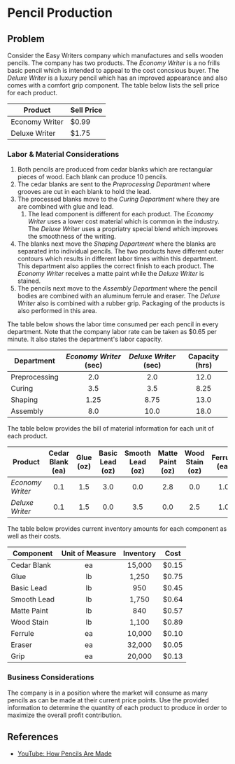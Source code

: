 # Pencil Production

## Problem
Consider the Easy Writers company which manufactures and sells wooden pencils.  The company has two products.  The *Economy Writer* is a no frills basic pencil which is intended to appeal to the cost concsious buyer.  The *Deluxe Writer* is a luxury pencil which has an improved appearance and also comes with a comfort grip component.  The table below lists the sell price for each product.

|Product|Sell Price|
|--|--|
|Economy Writer|$0.99|
|Deluxe Writer|$1.75|

### Labor & Material Considerations
1. Both pencils are produced from cedar blanks which are rectangular pieces of wood.  Each blank can produce 10 pencils.
2. The cedar blanks are sent to the *Preprocessing Department* where grooves are cut in each blank to hold the lead. 
3. The processed blanks move to the *Curing Department* where they are are combined with glue and lead.  
    1. The lead component is different for each product.  The *Economy Writer* uses a lower cost material which is common in the industry.  The *Deluxe Writer* uses a propriatry special blend which improves the smoothness of the writing.
4. The blanks next move the *Shaping Department* where the blanks are separated into individual pencils.  The two products have different outer contours which results in different labor times within this department.  This department also applies the correct finish to each product.  The *Economy Writer* receives a matte paint while the *Deluxe Writer* is stained.
5. The pencils next move to the *Assembly Department* where the pencil bodies are combined with an aluminum ferrule and eraser.  The *Deluxe Writer* also is combined with a rubber grip.  Packaging of the products is also performed in this area.

The table below shows the labor time consumed per each pencil in every department.  Note that the company labor rate can be taken as $0.65 per minute.  It also states the department's labor capacity.

|Department|*Economy Writer* (sec)|*Deluxe Writer* (sec)|Capacity (hrs)|
|--|:--:|:--:|:--:|
|Preprocessing|2.0|2.0|12.0|
|Curing|3.5|3.5|8.25|
|Shaping|1.25|8.75|13.0|
|Assembly|8.0|10.0|18.0|

The table below provides the bill of material information for each unit of each product. 

|Product|Cedar Blank (ea)|Glue (oz)|Basic Lead (oz)|Smooth Lead (oz)|Matte Paint (oz)|Wood Stain (oz)|Ferrule (ea)|Eraser (ea)|Grip (ea)|
|--|:--:|:--:|:--:|:--:|:--:|:--:|:--:|:--:|:--:|
|*Economy Writer*|0.1|1.5|3.0|0.0|2.8|0.0|1.0|1.0|0.0|
|*Deluxe Writer*|0.1|1.5|0.0|3.5|0.0|2.5|1.0|1.0|1.0|

The table below provides current inventory amounts for each component as well as their costs.

|Component|Unit of Measure|Inventory|Cost|
|--|:--:|:--:|:--:|
|Cedar Blank| ea | 15,000|$0.15|
|Glue| lb | 1,250 | $0.75|
|Basic Lead| lb | 950 | $0.45|
|Smooth Lead| lb | 1,750 | $0.64|
|Matte Paint| lb | 840 | $0.57|
|Wood Stain| lb | 1,100 | $0.89|
|Ferrule | ea | 10,000 | $0.10|
|Eraser | ea | 32,000 | $0.05|
|Grip | ea | 20,000 | $0.13|

### Business Considerations
The company is in a position where the market will consume as many pencils as can be made at their current price points.  Use the provided information to determine the quantity of each product to produce in order to maximize the overall profit contribution.


## References
- [YouTube: How Pencils Are Made](https://youtu.be/LTtR4foRsCw)

